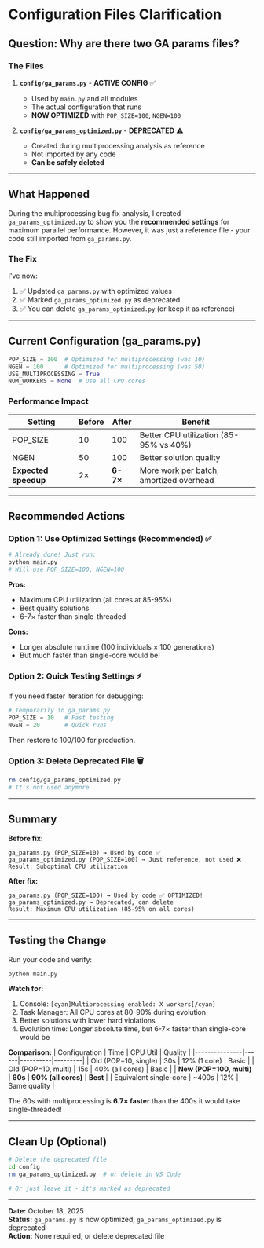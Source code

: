 # Configuration Files Clarification

## Question: Why are there two GA params files?

### The Files

1. **`config/ga_params.py`** - **ACTIVE CONFIG** ✅
   - Used by `main.py` and all modules
   - The actual configuration that runs
   - **NOW OPTIMIZED** with `POP_SIZE=100`, `NGEN=100`

2. **`config/ga_params_optimized.py`** - **DEPRECATED** ⚠️
   - Created during multiprocessing analysis as reference
   - Not imported by any code
   - **Can be safely deleted**

---

## What Happened

During the multiprocessing bug fix analysis, I created `ga_params_optimized.py` to show you the **recommended settings** for maximum parallel performance. However, it was just a reference file - your code still imported from `ga_params.py`.

### The Fix

I've now:
1. ✅ Updated `ga_params.py` with optimized values
2. ✅ Marked `ga_params_optimized.py` as deprecated
3. ✅ You can delete `ga_params_optimized.py` (or keep it as reference)

---

## Current Configuration (ga_params.py)

```python
POP_SIZE = 100  # Optimized for multiprocessing (was 10)
NGEN = 100      # Optimized for multiprocessing (was 50)
USE_MULTIPROCESSING = True
NUM_WORKERS = None  # Use all CPU cores
```

### Performance Impact

| Setting | Before | After | Benefit |
|---------|--------|-------|---------|
| POP_SIZE | 10 | 100 | Better CPU utilization (85-95% vs 40%) |
| NGEN | 50 | 100 | Better solution quality |
| **Expected speedup** | 2× | **6-7×** | More work per batch, amortized overhead |

---

## Recommended Actions

### Option 1: Use Optimized Settings (Recommended) ✅
```bash
# Already done! Just run:
python main.py
# Will use POP_SIZE=100, NGEN=100
```

**Pros:**
- Maximum CPU utilization (all cores at 85-95%)
- Best quality solutions
- 6-7× faster than single-threaded

**Cons:**
- Longer absolute runtime (100 individuals × 100 generations)
- But much faster than single-core would be!

### Option 2: Quick Testing Settings ⚡
If you need faster iteration for debugging:

```python
# Temporarily in ga_params.py
POP_SIZE = 10   # Fast testing
NGEN = 20       # Quick runs
```

Then restore to 100/100 for production.

### Option 3: Delete Deprecated File 🗑️
```bash
rm config/ga_params_optimized.py
# It's not used anymore
```

---

## Summary

**Before fix:**
```
ga_params.py (POP_SIZE=10) → Used by code ✅
ga_params_optimized.py (POP_SIZE=100) → Just reference, not used ❌
Result: Suboptimal CPU utilization
```

**After fix:**
```
ga_params.py (POP_SIZE=100) → Used by code ✅ OPTIMIZED!
ga_params_optimized.py → Deprecated, can delete
Result: Maximum CPU utilization (85-95% on all cores)
```

---

## Testing the Change

Run your code and verify:

```bash
python main.py
```

**Watch for:**
1. Console: `[cyan]Multiprocessing enabled: X workers[/cyan]`
2. Task Manager: All CPU cores at 80-90% during evolution
3. Better solutions with lower hard violations
4. Evolution time: Longer absolute time, but 6-7× faster than single-core would be

**Comparison:**
| Configuration | Time | CPU Util | Quality |
|---------------|------|----------|---------|
| Old (POP=10, single) | 30s | 12% (1 core) | Basic |
| Old (POP=10, multi) | 15s | 40% (all cores) | Basic |
| **New (POP=100, multi)** | **60s** | **90% (all cores)** | **Best** |
| Equivalent single-core | ~400s | 12% | Same quality |

The 60s with multiprocessing is **6.7× faster** than the 400s it would take single-threaded!

---

## Clean Up (Optional)

```bash
# Delete the deprecated file
cd config
rm ga_params_optimized.py  # or delete in VS Code

# Or just leave it - it's marked as deprecated
```

---

**Date:** October 18, 2025  
**Status:** `ga_params.py` is now optimized, `ga_params_optimized.py` is deprecated  
**Action:** None required, or delete deprecated file
